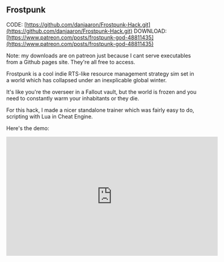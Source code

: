## Frostpunk 

CODE: [https://github.com/danjaaron/Frostpunk-Hack.git](https://github.com/danjaaron/Frostpunk-Hack.git)
DOWNLOAD: [https://www.patreon.com/posts/frostpunk-god-48811435](https://www.patreon.com/posts/frostpunk-god-48811435)

Note: my downloads are on patreon just because I cant serve executables from a Github pages site. They're all free to access.

Frostpunk is a cool indie RTS-like resource management strategy sim set in a world which has collapsed under an inexplicable global winter.

It's like you're the overseer in a Fallout vault, but the world is frozen and you need to constantly warm your inhabitants or they die.

For this hack, I made a nicer standalone trainer which was fairly easy to do, scripting with Lua in Cheat Engine.

Here's the demo:

<iframe width="560" height="315" src="https://www.youtube.com/embed/1pY75qlJ6t4" frameborder="0" allow="accelerometer; autoplay; clipboard-write; encrypted-media; gyroscope; picture-in-picture" allowfullscreen></iframe>

